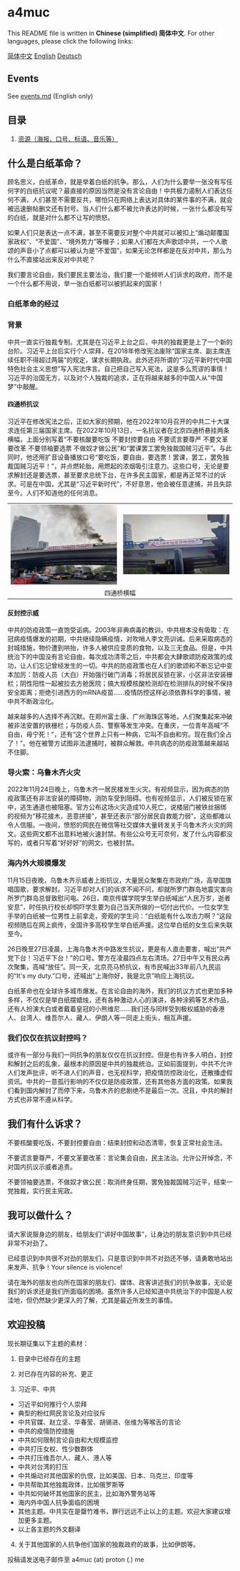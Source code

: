 # a4muc

This README file is written in **Chinese (simplified) 简体中文**. For other languages, please click the following links:

<a href="https://github.com/2f183a4e64493af3f377f745eda50236/a4muc/blob/main/README.md">简体中文</a>	<a href="https://github.com/2f183a4e64493af3f377f745eda50236/a4muc/blob/main/README_OTHER_LANGUAGES/README_en_US.md">English</a>	<a href="https://github.com/2f183a4e64493af3f377f745eda50236/a4muc/blob/main/README_OTHER_LANGUAGES/README_de_DE.md">Deutsch</a>

## Events

See <a href="https://github.com/2f183a4e64493af3f377f745eda50236/a4muc/blob/main/events.md">events.md</a> (English only)

## 目录

1. <a href="materials">资源（海报、口号、标语、音乐等）</a>

## 什么是白纸革命？

顾名思义，白纸革命，就是举着白纸的抗争。那么，人们为什么要举一张没有写任何字的白纸抗议呢？最直接的原因当然是没有言论自由！中共极力遏制人们表达任何不满，人们甚至不需要反共，哪怕只在网络上表达对具体的某件事的不满，就会被迅速删帖删文还有封号。当人们什么都不被允许表达的时候，一张什么都没有写的白纸，就是对什么都不让写的愤怒。

如果人们只是表达一点不满，甚至不需要反对整个中共就可以被扣上“煽动颠覆国家政权”、“不爱国”、“境外势力”等帽子；如果人们都在大声歌颂中共，一个人歌颂的声音小了点都可以被认为是“不爱国”，如果无论怎样都是在反对中共，那么为什么不直接站出来反对中共呢？

我们要言论自由，我们要民主要法治，我们要一个能倾听人们诉求的政府，而不是一个什么都不用说，举一张白纸都可以被抓起来的国家！

### 白纸革命的经过

### 背景

中共一直实行独裁专制。尤其是在习近平上台之后，中共的独裁更是上了一个新的台阶。习近平上台后实行个人崇拜，在2018年修改宪法废除“国家主席、副主席连续任职不得超过两届”的规定，谋求长期执政。此外还将所谓的“习近平新时代中国特色社会主义思想”写入宪法序言。自己把自己写入宪法，这是多么荒谬的事情！习近平的治国无方，以及对个人独裁的追求，正在将越来越多的中国人从“中国梦”中敲醒。

#### 四通桥抗议

习近平在修改宪法之后，正如大家的预期，他在2022年10月召开的中共二十大谋求连任第三届国家主席。在2022年10月13日，一名抗议者在北京四通桥悬挂两条横幅，上面分别写着“不要核酸要吃饭 不要封控要自由 不要谎言要尊严 不要文革要改革 不要领袖要选票 不做奴才做公民”和“罢课罢工罢免独裁国贼习近平”。与此同时，他还用扩音设备播放口号“要吃饭，要自由，要选票！罢课，罢工，罢免独裁国贼习近平！”，并点燃轮胎，用燃起的浓烟吸引注意力。这些口号，无论是要求解封还是要选票，甚至要求总统下台，在许多民主国家，都是再正常不过的诉求。可是在中国，尤其是“习近平新时代”，不好意思，他会被任意逮捕，并且失踪至今。人们不知道他的任何消息。

<table>
  <tr>
    <td width="50%"><img src="README_OTHER_LANGUAGES/img/sitongqiao1.png"></img></td><td><img src="README_OTHER_LANGUAGES/img/sitongqiao2.jpg"></img></td>
  </tr>
	<tr>
    <td colspan="2" align="center">四通桥横幅</td>
	</tr>
</table>

#### 反封控示威

中共的防疫政策一直饱受诟病。2003年非典病毒的教训，中共根本没有吸取：在冠病疫情爆发的初期，中共继续隐瞒疫情，对吹哨人李文亮训诫。后来采取病态的封城措施，物价遭到哄抬，许多人被供应变质的食物，以及三无食品。但是，中共统治下的中国没有言论自由，每次成功清零之后，中共都会大肆歌颂防疫政策的成功，让人们忘记曾经发生的一切。中共的防疫政策也在人们的歌颂和不断忘记中变本加厉：防疫人员（大白）开始强行破门消毒；将居民反锁在家，小区非法安装栅栏；阴性阳性一起被拉去方舱医院；搞大规模核酸检测却在检测排队的时候不保持安全距离；拒绝引进西方的mRNA疫苗……疫情防控这样必须依靠科学的事情，被中共不断政治化。

越来越多的人选择不再沉默。在郑州富士康、广州海珠区等地，人们聚集起来冲破被非法安置的铁栅栏；与防疫人员、警察等发生冲突。在重庆，一位青年高喊“不自由，毋宁死！”，还有“这个世界上只有一种病，它叫不自由和穷。现在我们全占了！”。他在被警方试图非法逮捕时，被群众解救。中共病态的防疫政策越来越站不住脚。

### 导火索：乌鲁木齐火灾

2022年11月24日晚上，乌鲁木齐一居民楼发生火灾。有视频显示，因为病态的防疫政策还有非法安装的障碍物，消防车受到阻碍。也有视频显示，人们被反锁在家中，逃生通道也被阻塞。官方公布这场火灾造成10人死亡，说楼层门被铁丝捆绑的视频为“移花接木，恶意拼接”，甚至还表示“部分居民自救能力弱”。这些都难以令人信服。一夜间，愤怒的网民在微信等社交媒体大量转发关于乌鲁木齐火灾的网文。这些网文都不出意料地被火速封禁。有些公众号无可奈何，发了什么内容都没写的，或者只写着“好好好”的网文，也被封禁。

### 海内外大规模爆发

11月15日夜晚，乌鲁木齐示威者上街抗议，大量民众聚集在市政府广场，高举国旗唱国歌，要求解封。习近平却对人们的诉求不闻不问，却就所罗门群岛地震灾害向所罗门群岛总督致慰问电。26日，南京传媒学院学生举白纸喊出“人民万岁，逝者安息”，时任执行校长却恫吓学生要为自己当天所做的一切付出代价。一位女学生手举的白纸被一位男性上前拿走，旁观的学生问：“白纸能有什么攻击力啊？”这段视频随后在网上疯传，全国许多高校学生举白纸声援。这位举白纸的女生后来失联至今。

26日晚至27日凌晨，上海乌鲁木齐中路发生抗议，更是有人直击要害，喊出“共产党下台！习近平下台！”的口号。警方在凌晨四点左右清场。27日中午又有民众再次聚集，高喊“放任”。同一天，北京亮马桥抗议，有市民喊出33年前八九民运的“It's my duty.”口号，还喊出“上海你好，我是北京”响应上海抗议。

白纸革命也在全球许多城市爆发。在言论自由的海外，我们的抗议方式也更加多种多样，不仅仅是举白纸摆蜡烛，还有各种激动人心的演讲，各种涂鸦等艺术作品，还有人扮演大白或者戴着皇冠的小熊维尼……我们还与同样受到极权威胁的香港人、台湾人、维吾尔人、藏人、伊朗人等一同走上街头，相互声援。

### 我们仅仅在抗议封控吗？

或许有一部分与我们一同抗争的朋友仅仅在抗议封控。但是也有许多人明白，封控和解封之后的乱象，最根本的原因是中共的独裁统治。正如前面提到，中共不允许人们发声批评，听不进人们的声音，也无视科学，把疫情防控政治化，还散播虚假资讯。中共的一意孤行影响的不仅仅是防疫政策，还有其他各方面的政策。如果我们看到国内解封了而停下来，乌鲁木齐的悲剧绝不是最后一次。况且，中共的解封方式也非常不遵从科学。

## 我们有什么诉求？

不要核酸要吃饭，不要封控要自由：结束封控和动态清零，恢复正常社会生活。 

不要谎言要尊严，不要文革要改革：言论集会自由，民主法治。允许公开悼念，不对国内抗议示威者追责。

不要领袖要选票，不做奴才做公民：取消终身任期，罢免独裁国贼习近平，结束一党独裁，实行民主宪政。

## 我可以做什么？

请大家说服身边的朋友，给朋友们“讲好中国故事”，让身边的朋友意识到中共已经非常不对劲了。

已经意识到中共很不对劲的朋友们，只是意识到中共不对劲还不够，请勇敢地站出来发声、抗争！Your silence is violence!

请在海外的朋友也向所在国家的朋友们、媒体、政客讲述我们的抗争故事，无论是我们的诉求还是我们所面临的困境。虽然许多人已经知道中共统治下的中国是人权洼地，但仍然缺少更深入的了解，尤其是最近所发生的事情。

## 欢迎投稿

现长期征集以下主题的素材：

1. 目录中已经存在的主题
2. 对已存在内容的补充、更正

3. 习近平、中共

- 习近平如何推行个人崇拜
- 典型的粉红网民言论及对应驳斥
- 中共官媒、赵立坚、华春莹、胡锡进、张维为等喉舌的言论
- 中共的疫情防控措施
- 中共如何限制言论自由和大规模监控
- 中共打压女权、性少数群体
- 中共打压维吾尔人、藏人、港人等
- 中共对台湾的打压
- 中共煽动对其他国家的仇恨，比如美国、日本、乌克兰、印度等
- 中共帮助其他独裁政体，比如俄罗斯等
- 中共如何破坏其他国家的民主，比如海外警务站等
- 海内外中国人抗争面临的困境
- 其他主题。中共实在是罄竹难书，罪行远远不止以上的主题。欢迎大家建议增加更多主题。
- 以上各主题的外文翻译

4. 关于其他国家的人抗争他们国家的独裁政府的故事，比如伊朗等。

投稿请发送电子邮件至 a4muc (at) proton (.) me

